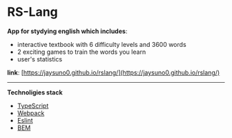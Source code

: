# RS-Lang
**App for stydying english which includes**: 
* interactive textbook with 6 difficulty levels and 3600 words
* 2 exciting games to train the words you learn
* user's statistics

**link**: [https://jaysuno0.github.io/rslang/](https://jaysuno0.github.io/rslang/)
___
**Technoligies stack**
* [TypeScript](https://www.typescriptlang.org/)
* [Webpack](https://webpack.js.org/guides/)
* [Eslint](https://eslint.org/)
* [BEM](https://ru.bem.info/)